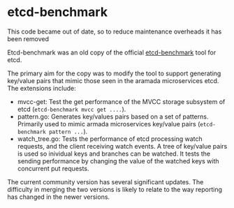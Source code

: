 # etcd-benchmark

This code became out of date, so to reduce maintenance overheads it has been removed

Etcd-benchmark was an old copy of the official [etcd-benchmark](https://github.com/etcd-io/etcd/tree/master/tools/benchmark) tool for etcd.

The primary aim for the copy was to modify the tool to support generating key/value pairs that mimic those seen in the aramada microservices etcd. The extensions include:

* mvcc-get: Test the get performance of the MVCC storage subsystem of etcd (`etcd-benchmark mvcc get ....`).
* pattern.go: Generates key/values pairs based on a set of patterns. Primarily used to mimic armada microservices key/value pairs (`etcd-benchmark pattern ...`).
* watch_tree.go: Tests the performance of etcd processing watch requests, and the client receiving watch events. A tree of key/value pairs is used so inividual keys and branches can be watched. It tests the sending performance by changing the value of the watched keys with concurrent put requests. 

The current community version has several significant updates. The difficulty in merging the two versions is likely to relate to the way reporting has changed in the newer versions. 
